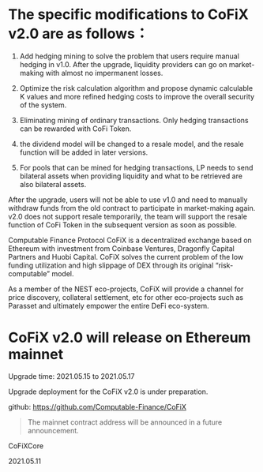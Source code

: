 # The specific modifications to CoFiX v2.0 are as follows：

1. Add hedging mining to solve the problem that users require manual hedging in v1.0. After the upgrade, liquidity providers can go on market-making with almost no impermanent losses.

2. Optimize the risk calculation algorithm and propose dynamic calculable K values and more refined hedging costs to improve the overall security of the system.

3. Eliminating mining of ordinary transactions. Only hedging transactions can be rewarded with CoFi Token.

4. the dividend model will be changed to a resale model, and the resale function will be added in later versions.

5. For pools that can be mined for hedging transactions, LP needs to send bilateral assets when providing liquidity and what to be retrieved are also bilateral assets.

After the upgrade, users will not be able to use v1.0 and need to manually withdraw funds from the old contract to participate in market-making again. v2.0 does not support resale temporarily, the team will support the resale function of CoFi Token in the subsequent version as soon as possible.

Computable Finance Protocol CoFiX is a decentralized exchange based on Ethereum with investment from Coinbase Ventures, Dragonfly Capital Partners and Huobi Capital. CoFiX solves the current problem of the low funding utilization and high slippage of DEX through its original “risk-computable” model.

As a member of the NEST eco-projects, CoFiX will provide a channel for price discovery, collateral settlement, etc for other eco-projects such as Parasset and ultimately empower the entire DeFi eco-system.

# CoFiX v2.0 will release on Ethereum mainnet

Upgrade time: 2021.05.15 to 2021.05.17

Upgrade deployment for the CoFiX v2.0 is under preparation.

github: https://github.com/Computable-Finance/CoFiX

> The mainnet contract address will be announced in a future announcement.

CoFiXCore

2021.05.11
